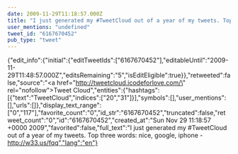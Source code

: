 ```yaml
---
date: 2009-11-29T11:18:57.000Z
title: "I just generated my #TweetCloud out of a year of my tweets. Top three words: nice, google, iphone - http://w33.us/fqq″"
user_mentions: "undefined"
tweet_id: "6167670452"
pub_type: "tweet"
---
```

{"edit_info":{"initial":{"editTweetIds":["6167670452"],"editableUntil":"2009-11-29T11:48:57.000Z","editsRemaining":"5","isEditEligible":true}},"retweeted":false,"source":"<a href=\"http://tweetcloud.icodeforlove.com/\" rel=\"nofollow\">Tweet Cloud</a>","entities":{"hashtags":[{"text":"TweetCloud","indices":["20","31"]}],"symbols":[],"user_mentions":[],"urls":[]},"display_text_range":["0","117"],"favorite_count":"0","id_str":"6167670452","truncated":false,"retweet_count":"0","id":"6167670452","created_at":"Sun Nov 29 11:18:57 +0000 2009","favorited":false,"full_text":"I just generated my #TweetCloud out of a year of my tweets. Top three words: nice, google, iphone - http://w33.us/fqq","lang":"en"}
